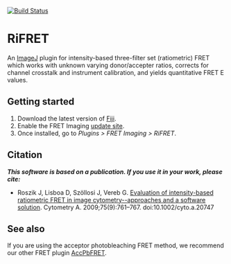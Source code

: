 [![Build Status](https://github.com/CellMoTher/RiFRET/actions/workflows/build.yml/badge.svg)](https://github.com/CellMoTher/RiFRET/actions/workflows/build.yml)

# RiFRET

An [ImageJ](https://imagej.net) plugin for intensity-based three-filter set (ratiometric) FRET which works with unknown varying donor/accepter ratios, corrects for channel crosstalk and instrument calibration, and yields quantitative FRET E values.

## Getting started
1. Download the latest version of [Fiji](https://fiji.sc/). 
2. Enable the FRET Imaging [update site](https://imagej.net/update-sites/following).
3. Once installed, go to _Plugins > FRET Imaging > RiFRET_.

## Citation
***This software is based on a publication. If you use it in your work, please cite:***
* Roszik J, Lisboa D, Szöllosi J, Vereb G. [Evaluation of intensity-based ratiometric FRET in image cytometry--approaches and a software solution](https://onlinelibrary.wiley.com/doi/pdf/10.1002/cyto.a.20747). Cytometry A. 2009;75(9):761–767. doi:10.1002/cyto.a.20747

## See also
If you are using the acceptor photobleaching FRET method, we recommend our other FRET plugin [AccPbFRET](https://github.com/CellMoTher/AccPbFRET).

